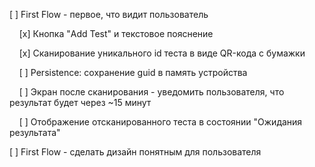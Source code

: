 [ ] First Flow - первое, что видит пользователь

&nbsp;&nbsp;&nbsp;&nbsp;[x] Кнопка "Add Test" и текстовое пояснение

&nbsp;&nbsp;&nbsp;&nbsp;[x] Сканирование уникального id теста в виде QR-кода с бумажки

&nbsp;&nbsp;&nbsp;&nbsp;[ ] Persistence: сохранение guid в память устройства

&nbsp;&nbsp;&nbsp;&nbsp;[ ] Экран после сканирования - уведомить пользователя, что результат будет через ~15 минут

&nbsp;&nbsp;&nbsp;&nbsp;[ ] Отображение отсканированного теста в состоянии "Ожидания результата"

[ ] First Flow - сделать дизайн понятным для пользователя